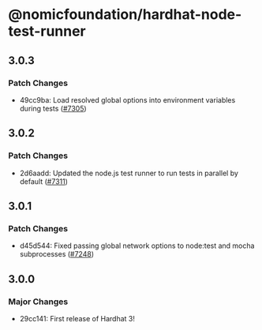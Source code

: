 # @nomicfoundation/hardhat-node-test-runner

## 3.0.3

### Patch Changes

- 49cc9ba: Load resolved global options into environment variables during tests ([#7305](https://github.com/NomicFoundation/hardhat/pull/7305))

## 3.0.2

### Patch Changes

- 2d6aadd: Updated the node.js test runner to run tests in parallel by default ([#7311](https://github.com/NomicFoundation/hardhat/issues/7311))

## 3.0.1

### Patch Changes

- d45d544: Fixed passing global network options to node:test and mocha subprocesses ([#7248](https://github.com/NomicFoundation/hardhat/issues/7248))

## 3.0.0

### Major Changes

- 29cc141: First release of Hardhat 3!
